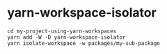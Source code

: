 # yarn-workspace-isolator

```
cd my-project-using-yarn-workspaces
yarn add -W -D yarn-workspace-isolator
yarn isolate-workspace -w packages/my-sub-package
```
